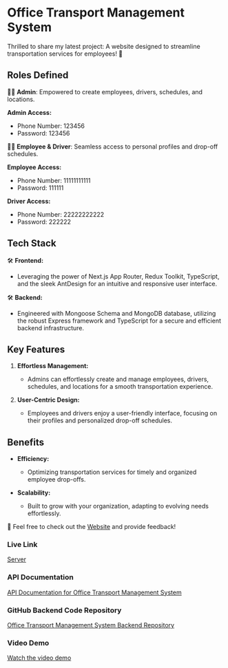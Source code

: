 # Office Transport Management System

Thrilled to share my latest project: A website designed to streamline transportation services for employees! 🚗

## Roles Defined
👨‍💼 **Admin**: Empowered to create employees, drivers, schedules, and locations.

**Admin Access:**
- Phone Number: 123456
- Password: 123456

👨‍💼 **Employee & Driver**: Seamless access to personal profiles and drop-off schedules.

**Employee Access:**
- Phone Number: 11111111111
- Password: 111111

**Driver Access:**
- Phone Number: 22222222222
- Password: 222222


## Tech Stack
🛠️ **Frontend:**
- Leveraging the power of Next.js App Router, Redux Toolkit, TypeScript, and the sleek AntDesign for an intuitive and responsive user interface.

🛠️ **Backend:**
- Engineered with Mongoose Schema and MongoDB database, utilizing the robust Express framework and TypeScript for a secure and efficient backend infrastructure.

## Key Features
1. **Effortless Management:**
   - Admins can effortlessly create and manage employees, drivers, schedules, and locations for a smooth transportation experience.

2. **User-Centric Design:**
   - Employees and drivers enjoy a user-friendly interface, focusing on their profiles and personalized drop-off schedules.

## Benefits
- **Efficiency:**
  - Optimizing transportation services for timely and organized employee drop-offs.

- **Scalability:**
  - Built to grow with your organization, adapting to evolving needs effortlessly.

🚀 Feel free to check out the [Website]([#](https://office-transportation-management-system.vercel.app/login)) and provide feedback!

### Live Link

[Server](https://office-transportation-management-system-backend.vercel.app/)

### API Documentation

[API Documentation for Office Transport Management System](https://documenter.getpostman.com/view/28231443/2s9YeD7sMJ)

### GitHub Backend Code Repository
[Office Transport Management System Backend Repository](https://github.com/TanvirHasanPrince/office_transportation_management_system.git)

### Video Demo
[Watch the video demo](https://drive.google.com/file/d/1zW2U66255WPKVYYxwCDrjrrp7bgUU3JJ/view?usp=drive_link)





